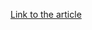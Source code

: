 [Link to the article](https://zscaler.com/blogs/security-research/analysis-xloaders-c2-network-encryption)
